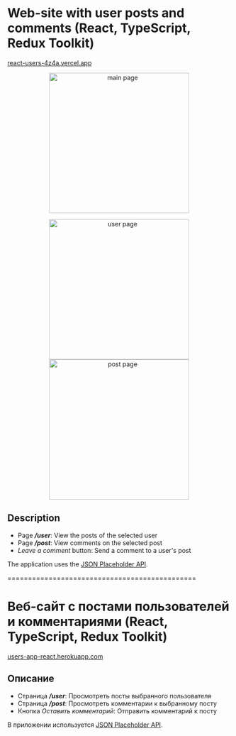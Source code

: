 # Web-site with user posts and comments (React, TypeScript, Redux Toolkit)

[react-users-4z4a.vercel.app](https://react-users-4z4a.vercel.app/)

<p align="center">
  <img width="316" alt="main page" src="https://user-images.githubusercontent.com/63950558/170697095-550cfb3d-332c-496e-aaca-b94bbc5d6e4d.png">
</p>
<p align="center">
  <img width="316" alt="user page" src="https://user-images.githubusercontent.com/63950558/170697496-2a9ba8e9-28bf-4135-bc9d-7beb2eaca591.png">
  <img width="316" alt="post page" src="https://user-images.githubusercontent.com/63950558/170697924-9db73558-fef8-476d-aef3-fbeabea2608f.png">
</p>

## Description

* Page _**/user**_: View the posts of the selected user
* Page _**/post**_: View comments on the selected post
* _Leave a comment_ button: Send a comment to a user's post

The application uses the [JSON Placeholder API](https://jsonplaceholder.typicode.com/).

==============================================
# Веб-сайт с постами пользователей и комментариями (React, TypeScript, Redux Toolkit)

[users-app-react.herokuapp.com](https://users-app-react.herokuapp.com/)

## Описание

* Страница _**/user**_: Просмотреть посты выбранного пользователя
* Страница _**/post**_: Просмотреть комментарии к выбранному посту
* Кнопка _Оставить комментарий_: Отправить комментарий к посту

В приложении используется [JSON Placeholder API](https://jsonplaceholder.typicode.com/).
